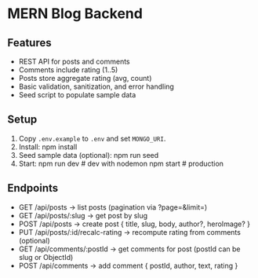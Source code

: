 # MERN Blog Backend

## Features
- REST API for posts and comments
- Comments include rating (1..5)
- Posts store aggregate rating (avg, count)
- Basic validation, sanitization, and error handling
- Seed script to populate sample data

## Setup
1. Copy `.env.example` to `.env` and set `MONGO_URI`.
2. Install:
   npm install
3. Seed sample data (optional):
   npm run seed
4. Start:
   npm run dev      # dev with nodemon
   npm start        # production

## Endpoints
- GET  /api/posts                -> list posts (pagination via ?page=&limit=)
- GET  /api/posts/:slug          -> get post by slug
- POST /api/posts                -> create post { title, slug, body, author?, heroImage? }
- PUT  /api/posts/:id/recalc-rating -> recompute rating from comments (optional)
- GET  /api/comments/:postId     -> get comments for post (postId can be slug or ObjectId)
- POST /api/comments             -> add comment { postId, author, text, rating }

